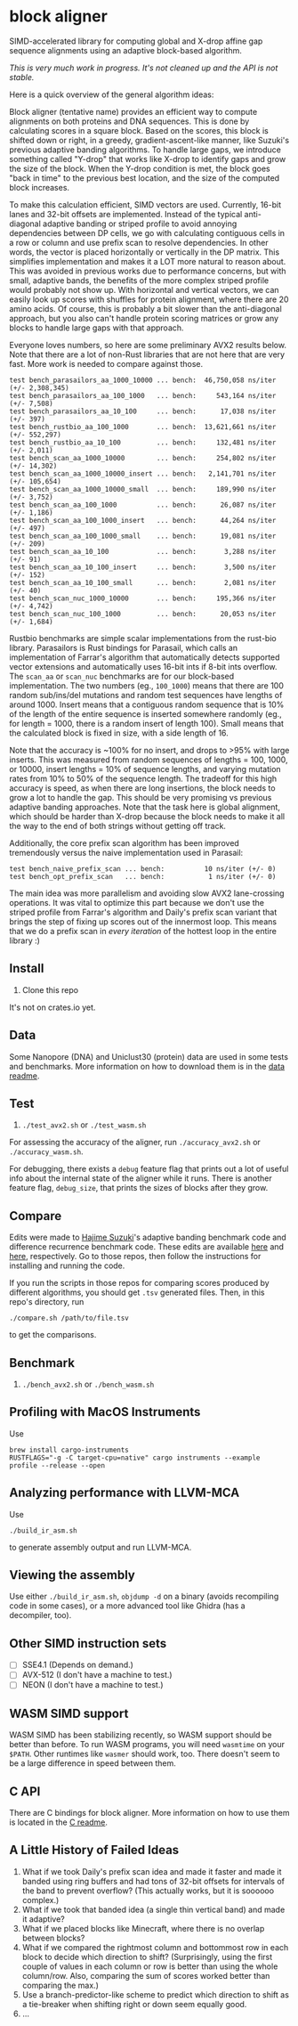 # block aligner
SIMD-accelerated library for computing global and X-drop affine gap sequence alignments using
an adaptive block-based algorithm.

*This is very much work in progress. It's not cleaned up and the API is not stable.*

Here is a quick overview of the general algorithm ideas:

Block aligner (tentative name) provides an efficient way to compute alignments on both
proteins and DNA sequences. This is done by calculating scores in a square block. Based
on the scores, this block is shifted down or right, in a greedy, gradient-ascent-like manner,
like Suzuki's previous adaptive banding algorithms.
To handle large gaps, we introduce something called "Y-drop" that works like X-drop to identify
gaps and grow the size of the block. When the Y-drop condition is met, the block goes
"back in time" to the previous best location, and the size of the computed block increases.

To make this calculation efficient, SIMD vectors are used. Currently, 16-bit lanes and 32-bit
offsets are implemented. Instead of the typical anti-diagonal
adaptive banding or striped profile to avoid annoying dependencies between DP cells, we go
with calculating contiguous cells in a row or column and use prefix scan to resolve dependencies.
In other words, the vector is placed horizontally or vertically in the DP matrix.
This simplifies implementation and makes it a LOT more natural to reason about. This was avoided
in previous works due to performance concerns, but with small, adaptive bands, the benefits of the more
complex striped profile would probably not show up. With horizontal and vertical vectors,
we can easily look up scores with shuffles for protein alignment, where there are 20 amino acids.
Of course, this is probably a bit slower than the anti-diagonal approach, but you also can't handle
protein scoring matrices or grow any blocks to handle large gaps with that approach.

Everyone loves numbers, so here are some preliminary AVX2 results below. Note that there are a
lot of non-Rust libraries that are not here that are very fast.
More work is needed to compare against those.
```
test bench_parasailors_aa_1000_10000 ... bench:  46,750,058 ns/iter (+/- 2,308,345)
test bench_parasailors_aa_100_1000   ... bench:     543,164 ns/iter (+/- 7,508)
test bench_parasailors_aa_10_100     ... bench:      17,038 ns/iter (+/- 397)
test bench_rustbio_aa_100_1000       ... bench:  13,621,661 ns/iter (+/- 552,297)
test bench_rustbio_aa_10_100         ... bench:     132,481 ns/iter (+/- 2,011)
test bench_scan_aa_1000_10000        ... bench:     254,802 ns/iter (+/- 14,302)
test bench_scan_aa_1000_10000_insert ... bench:   2,141,701 ns/iter (+/- 105,654)
test bench_scan_aa_1000_10000_small  ... bench:     189,990 ns/iter (+/- 3,752)
test bench_scan_aa_100_1000          ... bench:      26,087 ns/iter (+/- 1,186)
test bench_scan_aa_100_1000_insert   ... bench:      44,264 ns/iter (+/- 497)
test bench_scan_aa_100_1000_small    ... bench:      19,081 ns/iter (+/- 209)
test bench_scan_aa_10_100            ... bench:       3,288 ns/iter (+/- 91)
test bench_scan_aa_10_100_insert     ... bench:       3,500 ns/iter (+/- 152)
test bench_scan_aa_10_100_small      ... bench:       2,081 ns/iter (+/- 40)
test bench_scan_nuc_1000_10000       ... bench:     195,366 ns/iter (+/- 4,742)
test bench_scan_nuc_100_1000         ... bench:      20,053 ns/iter (+/- 1,684)
```
Rustbio benchmarks are simple scalar implementations from the rust-bio library.
Parasailors is Rust bindings for Parasail, which calls an implementation of Farrar's algorithm
that automatically detects supported vector extensions and automatically uses 16-bit ints if
8-bit ints overflow. The `scan_aa` or `scan_nuc` benchmarks are for our block-based implementation.
The two numbers (eg., `100_1000`) means that there are 100 random sub/ins/del mutations and random test
sequences have lengths of around 1000. Insert means that a contiguous random sequence that is 10%
of the length of the entire sequence is inserted somewhere randomly (eg., for length = 1000, there is
a random insert of length 100). Small means that the calculated block is fixed in size, with a side
length of 16.

Note that the accuracy is ~100% for no insert, and drops to >95% with large inserts.
This was measured from random sequences of lengths = 100, 1000, or 10000, insert lengths = 10% of
sequence lengths, and varying mutation rates from 10% to 50% of the sequence length.
The tradeoff for this high accuracy is speed, as when there are long insertions, the block
needs to grow a lot to handle the gap.
This should be very promising vs previous adaptive banding approaches.
Note that the task here is global alignment, which should be harder than X-drop because
the block needs to make it all the way to the end of both strings without getting off track.

Additionally, the core prefix scan algorithm has been improved tremendously versus the naive
implementation used in Parasail:
```
test bench_naive_prefix_scan ... bench:          10 ns/iter (+/- 0)
test bench_opt_prefix_scan   ... bench:           1 ns/iter (+/- 0)
```
The main idea was more parallelism and avoiding slow AVX2 lane-crossing operations.
It was vital to optimize this part because we don't use the striped profile
from Farrar's algorithm and Daily's prefix scan variant that brings the step of fixing
up scores out of the innermost loop. This means that we do a prefix scan in
*every iteration* of the hottest loop in the entire library :)

## Install
1. Clone this repo

It's not on crates.io yet.

## Data
Some Nanopore (DNA) and Uniclust30 (protein) data are used in some tests and benchmarks.
More information on how to download them is in the [data readme](data/README.md).

## Test
1. `./test_avx2.sh` or `./test_wasm.sh`

For assessing the accuracy of the aligner, run `./accuracy_avx2.sh` or `./accuracy_wasm.sh`.

For debugging, there exists a `debug` feature flag that prints out a lot of
useful info about the internal state of the aligner while it runs.
There is another feature flag, `debug_size`, that prints the sizes of blocks after they grow.

## Compare
Edits were made to [Hajime Suzuki](https://github.com/ocxtal)'s adaptive banding benchmark code
and difference recurrence benchmark code. These edits are available [here](https://github.com/Daniel-Liu-c0deb0t/adaptivebandbench)
and [here](https://github.com/Daniel-Liu-c0deb0t/diff-bench-paper), respectively.
Go to those repos, then follow the instructions for installing and running the code.

If you run the scripts in those repos for comparing scores produced by different algorithms,
you should get `.tsv` generated files. Then, in this repo's directory, run
```
./compare.sh /path/to/file.tsv
```
to get the comparisons.

## Benchmark
1. `./bench_avx2.sh` or `./bench_wasm.sh`

## Profiling with MacOS Instruments
Use
```
brew install cargo-instruments
RUSTFLAGS="-g -C target-cpu=native" cargo instruments --example profile --release --open
```

## Analyzing performance with LLVM-MCA
Use
```
./build_ir_asm.sh
```
to generate assembly output and run LLVM-MCA.

## Viewing the assembly
Use either `./build_ir_asm.sh`, `objdump -d` on a binary (avoids recompiling code in
some cases), or a more advanced tool like Ghidra (has a decompiler, too).

## Other SIMD instruction sets
* [ ] SSE4.1 (Depends on demand.)
* [ ] AVX-512 (I don't have a machine to test.)
* [ ] NEON (I don't have a machine to test.)

## WASM SIMD support
WASM SIMD has been stabilizing recently, so WASM support should be better than before.
To run WASM programs, you will need `wasmtime` on your `$PATH`. Other runtimes like
`wasmer` should work, too. There doesn't seem to be a large difference in speed between
them.

## C API
There are C bindings for block aligner. More information on how to use them is located in
the [C readme](c/README.md).

## A Little History of Failed Ideas
1. What if we took Daily's prefix scan idea and made it faster and made it banded using
ring buffers and had tons of 32-bit offsets for intervals of the band to prevent overflow?
(This actually works, but it is soooooo complex.)
2. What if we took that banded idea (a single thin vertical band) and made it adaptive?
3. What if we placed blocks like Minecraft, where there is no overlap between blocks?
4. What if we compared the rightmost column and bottommost row in each block to decide
which direction to shift? (Surprisingly, using the first couple of values in each column
or row is better than using the whole column/row. Also, comparing the sum of scores worked
better than comparing the max.)
5. Use a branch-predictor-like scheme to predict which direction to shift as a tie-breaker
when shifting right or down seem equally good.
6. ...
